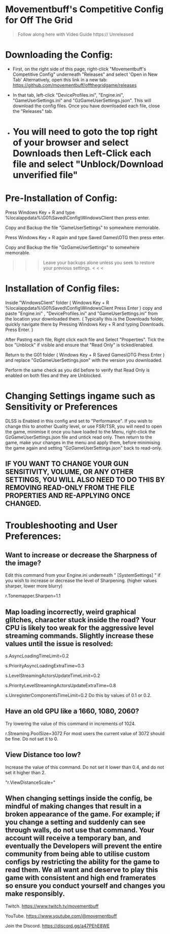 # Movementbuff's Competitive Config for Off The Grid 


>  Follow along here with Video Guide https:// Unreleased  
       


# Downloading the Config:
- First, on the right side of this page, right-click "Movementbuff's Competitive Config" underneath "Releases" and select 'Open in New Tab'
  Alternatively, open this link in a new tab:  https://github.com/movementbuff/offthegridgame/releases

- In that tab, left-click "DeviceProfiles.ini", "Engine.ini", "GameUserSettings.ini" and "GzGameUserSettings.json". This will download the config files.
  Once you have downloaded each file, close the "Releases" tab.

- # You will need to goto the top right of your browser and select Downloads then Left-Click each file and select "Unblock/Download unverified file" 
  



# Pre-Installation of Config:
Press Windows Key + R and type %localappdata%\G01\Saved\Config\WindowsClient then press enter.

Copy and Backup the file "GameUserSettings" to somewhere memorable.

Press Windows Key + R again and type Saved Games\OTG then press enter.

Copy and Backup the file "GzGameUserSettings" to somewhere memorable.

> > > Leave your backups alone unless you seek to restore your previous settings. < < < 

# Installation of Config files:

Inside "WindowsClient" folder ( Windows Key + R  %localappdata%\G01\Saved\Config\WindowsClient Press Enter ) copy and paste "Engine.ini" , "DeviceProfiles.ini" and "GameUserSettings.ini" from the location your downloaded them. ( Typically this is the Downloads folder, quickly navigate there by Pressing Windows Key + R and typing Downloads. Press Enter. )

After Pasting each file, Right click each file and Select "Properties". Tick the box "Unblock" if visible and ensure that "Read Only" is ticked/enabled.

Return to the G01 folder ( Windows Key + R Saved Games\OTG   Press Enter ) and replace "GzGameUserSettings.json" with the version you downloaded.

Perform the same check as you did before to verify that Read Only is enabled on both files and they are Unblocked.

# Changing Settings ingame such as Sensitivity or Preferences

DLSS is Enabled in this config and set to "Performance". If you wish to change this to another Quality level, or use FSR/TSR, you will need to open the game, minimise it once you have loaded to the Menu, right-click the GzGameUserSettings.json file and untick read only. Then return to the game, make your changes in the menu and apply them, before minimising the game again and setting "GzGameUserSettings.json" back to read-only.  

IF YOU WANT TO CHANGE YOUR GUN SENSITIVITY, VOLUME, OR ANY OTHER SETTINGS, YOU WILL ALSO NEED TO DO THIS BY REMOVING READ-ONLY FROM THE FILE PROPERTIES AND RE-APPLYING ONCE CHANGED.
-



# Troubleshooting and User Preferences:


Want to increase or decrease the Sharpness of the image?
-
Edit this command from your Engine.ini underneath " [SystemSettings] " if you wish to increase or decrease the level of Sharpening. (higher values sharper, lower more blurry)

r.Tonemapper.Sharpen=1.1

Map loading incorrectly, weird graphical glitches, character stuck inside the road? Your CPU is likely too weak for the aggressive level streaming commands. 
Slightly increase these values until the issue is resolved:
-
s.AsyncLoadingTimeLimit=0.2

s.PriorityAsyncLoadingExtraTime=0.3

s.LevelStreamingActorsUpdateTimeLimit=0.2

s.PriorityLevelStreamingActorsUpdateExtraTime=0.8

s.UnregisterComponentsTimeLimit=0.2
Do this by values of 0.1 or 0.2.

Have an old GPU like a 1660, 1080, 2060?
-
Try lowering the value of this command in increments of 1024.

r.Streaming.PoolSize=3072
For most users the current value of 3072 should be fine.
Do not set it to 0.


View Distance too low?
-
Increase the value of this command. Do not set it lower than 0.4, and do not set it higher than 2.

"r.ViewDistanceScale="

When changing settings inside the config, be mindful of making changes that result in a broken appearance of the game. 
For example; if you change a setting and suddenly can see through walls, do not use that command. Your account will receive a temporary ban, and eventually the Developers will prevent the entire community from being able to utilise custom configs by restricting the ability for the game to read them.
We all want and deserve to play this game with consistent and high end framerates so ensure you conduct yourself and changes you make responsibly.
-
Twitch. https://www.twitch.tv/movementbuff

YouTube. https://www.youtube.com/@movementbuff

Join the Discord. https://discord.gg/a47PEhE8WE
